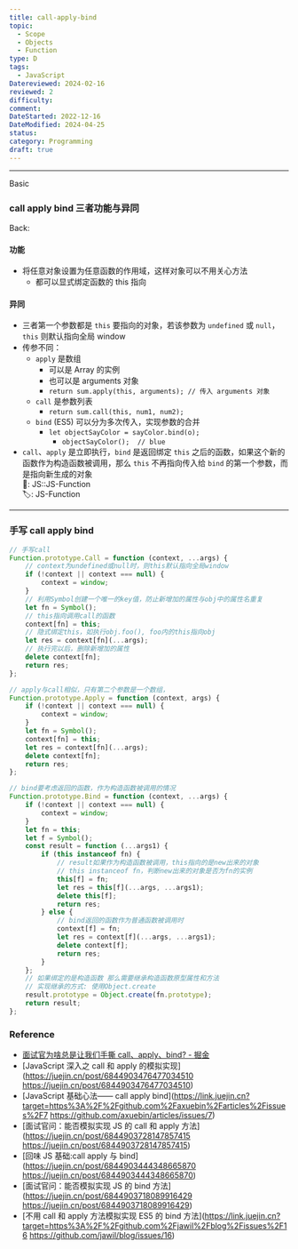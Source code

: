 ```yaml
---
title: call-apply-bind
topic:
  - Scope
  - Objects
  - Function
type: D
tags:
  - JavaScript
Datereviewed: 2024-02-16
reviewed: 2
difficulty: 
comment: 
DateStarted: 2022-12-16
DateModified: 2024-04-25
status: 
category: Programming
draft: true
---
```


---

Basic

### call apply bind 三者功能与异同

Back:

#### 功能

- 将任意对象设置为任意函数的作用域，这样对象可以不用关心方法
  - 都可以显式绑定函数的 this 指向

#### 异同

- 三者第一个参数都是 `this` 要指向的对象，若该参数为 `undefined` 或 `null`，`this` 则默认指向全局 window
- 传参不同：
  - `apply` 是数组
    - 可以是 Array 的实例
    - 也可以是 arguments 对象
    - `return sum.apply(this, arguments); // 传入 arguments 对象`
  - `call` 是参数列表
    - `return sum.call(this, num1, num2);`
  - `bind` (ES5) 可以分为多次传入，实现参数的合并
    - `let objectSayColor = sayColor.bind(o);`
      - `objectSayColor();  // blue`
- `call`、`apply` 是立即执行，`bind` 是返回绑定 `this` 之后的函数，如果这个新的函数作为构造函数被调用，那么 `this` 不再指向传入给 `bind` 的第一个参数，而是指向新生成的对象  
📌: JS::JS-Function  
🏷️: JS-Function
<!--ID: 1708065412000-->

---

### 手写 call apply bind

```js
// 手写call
Function.prototype.Call = function (context, ...args) {
	// context为undefined或null时，则this默认指向全局window
	if (!context || context === null) {
		context = window;
	}
	// 利用Symbol创建一个唯一的key值，防止新增加的属性与obj中的属性名重复
	let fn = Symbol();
	// this指向调用call的函数
	context[fn] = this;
	// 隐式绑定this，如执行obj.foo(), foo内的this指向obj
	let res = context[fn](...args);
	// 执行完以后，删除新增加的属性
	delete context[fn];
	return res;
};

// apply与call相似，只有第二个参数是一个数组，
Function.prototype.Apply = function (context, args) {
	if (!context || context === null) {
		context = window;
	}
	let fn = Symbol();
	context[fn] = this;
	let res = context[fn](...args);
	delete context[fn];
	return res;
};

// bind要考虑返回的函数，作为构造函数被调用的情况
Function.prototype.Bind = function (context, ...args) {
	if (!context || context === null) {
		context = window;
	}
	let fn = this;
	let f = Symbol();
	const result = function (...args1) {
		if (this instanceof fn) {
			// result如果作为构造函数被调用，this指向的是new出来的对象
			// this instanceof fn，判断new出来的对象是否为fn的实例
			this[f] = fn;
			let res = this[f](...args, ...args1);
			delete this[f];
			return res;
		} else {
			// bind返回的函数作为普通函数被调用时
			context[f] = fn;
			let res = context[f](...args, ...args1);
			delete context[f];
			return res;
		}
	};
	// 如果绑定的是构造函数 那么需要继承构造函数原型属性和方法
	// 实现继承的方式: 使用Object.create
	result.prototype = Object.create(fn.prototype);
	return result;
};
```

### Reference

- [面试官为啥总是让我们手撕 call、apply、bind? - 掘金](https://juejin.cn/post/7128233572380442660)
- [JavaScript 深入之 call 和 apply 的模拟实现](https://juejin.cn/post/6844903476477034510 https://juejin.cn/post/6844903476477034510)
- [JavaScript 基础心法—— call apply bind](https://link.juejin.cn?target=https%3A%2F%2Fgithub.com%2Faxuebin%2Farticles%2Fissues%2F7 https://github.com/axuebin/articles/issues/7)
- [面试官问：能否模拟实现 JS 的 call 和 apply 方法](https://juejin.cn/post/6844903728147857415 https://juejin.cn/post/6844903728147857415)
- [回味 JS 基础:call apply 与 bind](https://juejin.cn/post/6844903444348665870 https://juejin.cn/post/6844903444348665870)
- [面试官问：能否模拟实现 JS 的 bind 方法](https://juejin.cn/post/6844903718089916429 https://juejin.cn/post/6844903718089916429)
- [不用 call 和 apply 方法模拟实现 ES5 的 bind 方法](https://link.juejin.cn?target=https%3A%2F%2Fgithub.com%2Fjawil%2Fblog%2Fissues%2F16 https://github.com/jawil/blog/issues/16)
